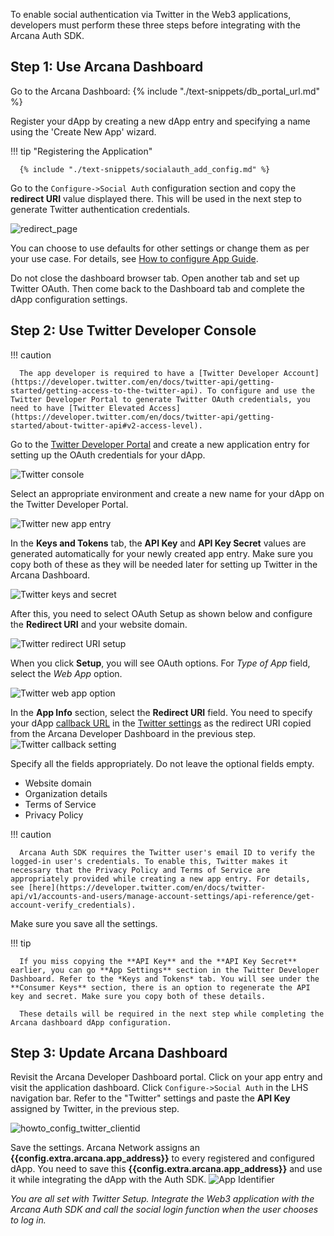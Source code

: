To enable social authentication via Twitter in the Web3 applications, developers must perform these three steps before integrating with the Arcana Auth SDK.

## Step 1: Use Arcana Dashboard

Go to the Arcana Dashboard: {% include "./text-snippets/db_portal_url.md" %}

Register your dApp by creating a new dApp entry and specifying a name using the 'Create New App' wizard.

!!! tip "Registering the Application"
    
      {% include "./text-snippets/socialauth_add_config.md" %}

Go to the `Configure->Social Auth` configuration section and copy the **redirect URI** value displayed there.   This will be used in the next step to generate Twitter authentication credentials.

![redirect_page](/img/an_dApp_config_redirect_uri.png)

You can choose to use defaults for other settings or change them as per your use case. For details, see [How to configure App Guide]({{page.meta.arcana.root_rel_path}}/howto/config_dapp.md). 

Do not close the dashboard browser tab. Open another tab and set up Twitter OAuth. Then come back to the Dashboard tab and complete the dApp configuration settings.

## Step 2: Use Twitter Developer Console

!!! caution

      The app developer is required to have a [Twitter Developer Account](https://developer.twitter.com/en/docs/twitter-api/getting-started/getting-access-to-the-twitter-api). To configure and use the Twitter Developer Portal to generate Twitter OAuth credentials, you need to have [Twitter Elevated Access](https://developer.twitter.com/en/docs/twitter-api/getting-started/about-twitter-api#v2-access-level). 


Go to the [Twitter Developer Portal](https://developer.twitter.com/en/portal/projects-and-apps) and create a new application entry for setting up the OAuth credentials for your dApp.

![Twitter console](/img/an_dApp_twitter_dev_console.png)

Select an appropriate environment and create a new name for your dApp on the Twitter Developer Portal.

![Twitter new app entry](/img/twitter_new_app_setup.png)

In the **Keys and Tokens** tab, the **API Key** and **API Key Secret** values are generated automatically for your newly created app entry. Make sure you copy both of these as they will be needed later for setting up Twitter in the Arcana Dashboard. 
 
![Twitter keys and secret](/img/twitter_new_app_keys_secret.png)

After this, you need to select OAuth Setup as shown below and configure the **Redirect URI** and your website domain.

![Twitter redirect URI setup](/img/twitter_oauth_settings.png)

When you click **Setup**, you will see OAuth options.  For *Type of App* field, select the *Web App* option.

![Twitter web app option](/img/twitter_oauth_typeofapp.png)

In the **App Info** section, select the **Redirect URI** field. You need to specify your dApp [callback URL](https://developer.twitter.com/en/docs/apps/callback-urls) in the [Twitter settings](https://www.cozmoslabs.com/docs/profile-builder-2/add-ons/social-connect/create-twitter-app-social-connect/) as the redirect URI copied from the Arcana Developer Dashboard in the previous step. ![Twitter callback setting](/img/twitter_callback_url_setting.png)

Specify all the fields appropriately. Do not leave the optional fields empty.

- Website domain
- Organization details
- Terms of Service
- Privacy Policy

!!! caution

      Arcana Auth SDK requires the Twitter user's email ID to verify the logged-in user's credentials. To enable this, Twitter makes it necessary that the Privacy Policy and Terms of Service are appropriately provided while creating a new app entry. For details, see [here](https://developer.twitter.com/en/docs/twitter-api/v1/accounts-and-users/manage-account-settings/api-reference/get-account-verify_credentials).

Make sure you save all the settings.

!!! tip 

      If you miss copying the **API Key** and the **API Key Secret** earlier, you can go **App Settings** section in the Twitter Developer Dashboard. Refer to the *Keys and Tokens* tab. You will see under the **Consumer Keys** section, there is an option to regenerate the API key and secret. Make sure you copy both of these details.

      These details will be required in the next step while completing the Arcana dashboard dApp configuration.

## Step 3: Update Arcana Dashboard

Revisit the Arcana Developer Dashboard portal. Click on your app entry and visit the application dashboard. Click `Configure->Social Auth` in the LHS navigation bar. Refer to the "Twitter" settings and paste the **API Key** assigned by Twitter, in the previous step. 

![howto_config_twitter_clientid](/img/an_dApp_twitter_config.png)

Save the settings. Arcana Network assigns an **{{config.extra.arcana.app_address}}** to every registered and configured dApp. You need to save this **{{config.extra.arcana.app_address}}** and use it while integrating the dApp with the Auth SDK. ![App Identifier](/img/an_db_app_address.png)

*You are all set with Twitter Setup. Integrate the Web3 application with the Arcana Auth SDK and call the social login function when the user chooses to log in.*
